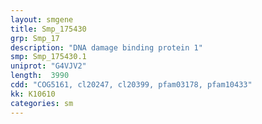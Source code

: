 ```yaml
---
layout: smgene
title: Smp_175430
grp: Smp_17
description: "DNA damage binding protein 1"
smp: Smp_175430.1
uniprot: "G4VJV2"
length:  3990
cdd: "COG5161, cl20247, cl20399, pfam03178, pfam10433"
kk: K10610
categories: sm
---
```

